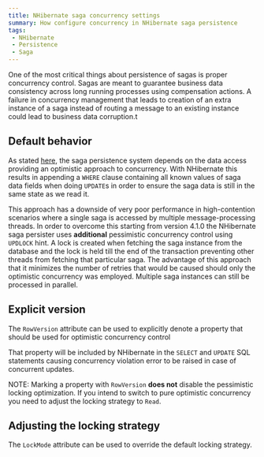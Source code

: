 ```yaml
---
title: NHibernate saga concurrency settings
summary: How configure concurrency in NHibernate saga persistence
tags:
 - NHibernate
 - Persistence
 - Saga
---
```


One of the most critical things about persistence of sagas is proper concurrency control. Sagas are meant to guarantee business data consistency across long running processes using compensation actions. A failure in concurrency management that leads to creation of an extra instance of a saga instead of routing a message to an existing instance could lead to business data corruption.t


## Default behavior

As stated [here](/nservicebus/sagas/concurrency.md), the saga persistence system depends on the data access providing an optimistic approach to concurrency. With NHibernate this results in appending a `WHERE` clause containing all known values of saga data fields when doing `UPDATE`s in order to ensure the saga data is still in the same state as we read it.

This approach has a downside of very poor performance in high-contention scenarios where a single saga is accessed by multiple message-processing threads. In order to overcome this starting from version 4.1.0 the NHibernate saga persister uses **additional** pessimistic concurrency control using `UPDLOCK` hint. A lock is created when fetching the saga instance from the database and the lock is held till the end of the transaction preventing other threads from fetching that particular saga. The advantage of this approach that it minimizes the number of retries that would be caused should only the optimistic concurrency was employed. Multiple saga instances can still be processed in parallel.


## Explicit version

The `RowVersion` attribute can be used to explicitly denote a property that should be used for optimistic concurrency control

<!-- import NHibernateConcurrencyRowVersion -->

That property will be included by NHibernate in the `SELECT` and `UPDATE` SQL statements causing concurrency violation error to be raised in case of concurrent updates. 

NOTE: Marking a property with `RowVersion` **does not** disable the pessimistic locking optimization. If you intend to switch to pure optimistic concurrency you need to adjust the locking strategy to `Read`. 


## Adjusting the locking strategy

The `LockMode` attribute can be used to override the default locking strategy. 

<!-- import NHibernateConcurrencyLockMode -->